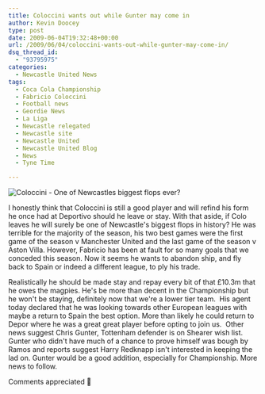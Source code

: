 ```yaml
---
title: Coloccini wants out while Gunter may come in
author: Kevin Doocey
type: post
date: 2009-06-04T19:32:48+00:00
url: /2009/06/04/coloccini-wants-out-while-gunter-may-come-in/
dsq_thread_id:
  - "93795975"
categories:
  - Newcastle United News
tags:
  - Coca Cola Championship
  - Fabricio Coloccini
  - Football news
  - Geordie News
  - La Liga
  - Newcastle relegated
  - Newcastle site
  - Newcastle United
  - Newcastle United Blog
  - News
  - Tyne Time

---
```

![Coloccini - One of Newcastles biggest flops ever?](http://static.guim.co.uk/sys-images/Football/Pix/pictures/2009/2/13/1234535509436/Fabricio-Coloccini-001.jpg)

I honestly think that Coloccini is still a good player and will refind his form he once had at Deportivo should he leave or stay. With that aside, if Colo leaves he will surely be one of Newcastle's biggest flops in history? He was terrible for the majority of the season, his two best games were  the first game of the season v Manchester United and the last game of the season v Aston Villa. However, Fabricio has been at fault for so many goals that we conceded this season. Now it seems he wants to abandon ship, and fly back to Spain or indeed a different league, to ply his trade.

Realistically he should be made stay and repay every bit of that £10.3m that he owes the magpies. He's be more than decent in the Championship but he won't be staying, definitely now that we're a lower tier team.  His agent today declared that he was looking towards other European leagues with maybe a return to Spain the best option. More than likely he could return to Depor where he was a great great player before opting to join us.  Other news suggest Chris Gunter, Tottenham defender is on Shearer wish list. Gunter who didn't have much of a chance to prove himself was bough by Ramos and reports suggest Harry Redknapp isn't interested in keeping the lad on. Gunter would be a good addition, especially for Championship. More news to follow.

Comments appreciated 🙂
